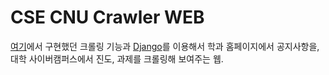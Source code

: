 # CSE CNU Crawler WEB

[여기](https://github.com/Yabby1997/CNU-CSE-Crawler)에서 구현했던 크롤링 기능과 [Django](https://www.djangoproject.com)를 이용해서 학과 홈페이지에서 공지사항을, 대학 사이버캠퍼스에서 진도, 과제를 크롤링해 보여주는 웹.
